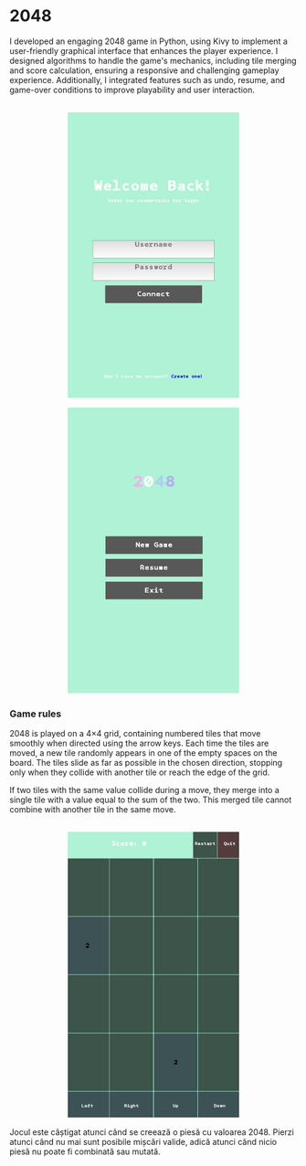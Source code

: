 <h1>
    2048
</h1>
I developed an engaging 2048 game in Python, using Kivy to implement a user-friendly graphical interface that enhances the player experience. I designed algorithms to handle the game's mechanics, including tile merging and score calculation, ensuring a responsive and challenging gameplay experience. Additionally, I integrated features such as undo, resume, and game-over conditions to improve playability and user interaction.
<br> </br>
<p align="center">
    <img width="300" height="500" src="https://github.com/andreeaa-10/2048-python/blob/main/pictures/img.png">
</p>

<p align="center">
    <img width="300" height="500" src="https://github.com/andreeaa-10/2048-python/blob/main/pictures/img_1.png">
</p>

<h3>
    Game rules
</h3>
2048 is played on a 4×4 grid, containing numbered tiles that move smoothly when directed using the arrow keys. Each time the tiles are moved, a new tile randomly appears in one of the empty spaces on the board. The tiles slide as far as possible in the chosen direction, stopping only when they collide with another tile or reach the edge of the grid.

If two tiles with the same value collide during a move, they merge into a single tile with a value equal to the sum of the two. This merged tile cannot combine with another tile in the same move.
<br> </br>
<p align="center">
    <img width="300" height="500" src="https://github.com/andreeaa-10/2048-python/blob/main/pictures/img_2.png">
</p>

Jocul este câștigat atunci când se creează o piesă cu valoarea 2048. Pierzi atunci când nu mai sunt posibile mișcări valide, adică atunci când nicio piesă nu poate fi combinată sau mutată.
